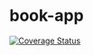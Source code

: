 # book-app
[![Coverage Status](https://coveralls.io/repos/github/fola-ogunsola/book-app/badge.svg?branch=main)](https://coveralls.io/github/fola-ogunsola/book-app?branch=main)
